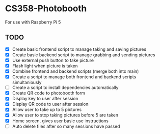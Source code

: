 # CS358-Photobooth
For use with Raspberry Pi 5

## TODO
- [X] Create basic frontend script to manage taking and saving pictures
- [X] Create basic backend script to manage grabbing and sending pictures
- [X] Use external push button to take picture
- [X] Flash light when picture is taken
- [X] Combine frontend and backend scripts (merge both into main)
- [X] Create a script to manage both frontend and backend scripts simultaniously
- [ ] Create a script to install dependencies automatically
- [X] Create QR code to photobooth form
- [X] Display key to user after session
- [X] Display QR code to user after session
- [X] Allow user to take up to 5 pictures
- [X] Allow user to stop taking pictures before 5 are taken
- [X] Home screen, gives user basic use instructions
- [ ] Auto delete files after so many sessions have passed
